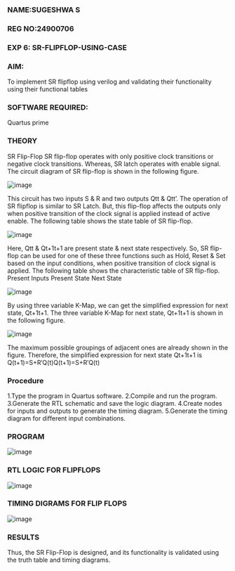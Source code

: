 ### NAME:SUGESHWA S
### REG NO:24900706

### EXP 6: SR-FLIPFLOP-USING-CASE

### AIM:

To implement  SR flipflop using verilog and validating their functionality using their functional tables

### SOFTWARE REQUIRED:

Quartus prime

### THEORY

SR Flip-Flop SR flip-flop operates with only positive clock transitions or negative clock transitions. Whereas, SR latch operates with enable signal. The circuit diagram of SR flip-flop is shown in the following figure.

![image](https://github.com/naavaneetha/SR-FLIPFLOP-USING-CASE/assets/154305477/0f710028-ad52-4d3e-9276-8714cf023a25)

 
This circuit has two inputs S & R and two outputs Qtt & Qtt’. The operation of SR flipflop is similar to SR Latch. But, this flip-flop affects the outputs only when positive transition of the clock signal is applied instead of active enable. The following table shows the state table of SR flip-flop.

![image](https://github.com/naavaneetha/SR-FLIPFLOP-USING-CASE/assets/154305477/dabfc4f4-87e3-4cbc-9472-f89ee1b5ed30)

 
Here, Qtt & Qt+1t+1 are present state & next state respectively. So, SR flip-flop can be used for one of these three functions such as Hold, Reset & Set based on the input conditions, when positive transition of clock signal is applied. The following table shows the characteristic table of SR flip-flop. Present Inputs Present State Next State

![image](https://github.com/naavaneetha/SR-FLIPFLOP-USING-CASE/assets/154305477/dd90d16c-aec5-4290-a586-e2346b1e9eb5)

 
By using three variable K-Map, we can get the simplified expression for next state, Qt+1t+1. The three variable K-Map for next state, Qt+1t+1 is shown in the following figure.

![image](https://github.com/naavaneetha/SR-FLIPFLOP-USING-CASE/assets/154305477/473efad6-d70b-4ca7-aeb7-898bbfca319f)

 
The maximum possible groupings of adjacent ones are already shown in the figure. Therefore, the simplified expression for next state Qt+1t+1 is Q(t+1)=S+R′Q(t)Q(t+1)=S+R′Q(t)

### Procedure

1.Type the program in Quartus software. 2.Compile and run the program. 3.Generate
the RTL schematic and save the logic diagram. 4.Create nodes for inputs and outputs to
generate the timing diagram. 5.Generate the timing diagram for different input
combinations.

### PROGRAM

![image](https://github.com/user-attachments/assets/77826b46-18ec-4075-9c3d-410cf2c19fec)


### RTL LOGIC FOR FLIPFLOPS

![image](https://github.com/user-attachments/assets/8649b8b7-538f-493c-b307-5a5bad65a217)


### TIMING DIGRAMS FOR FLIP FLOPS

![image](https://github.com/user-attachments/assets/d7d60c5d-a79d-4213-bfe6-2e3f87fc526e)


### RESULTS

Thus, the SR Flip-Flop is designed, and its functionality is validated using the truth table
and timing diagrams.
